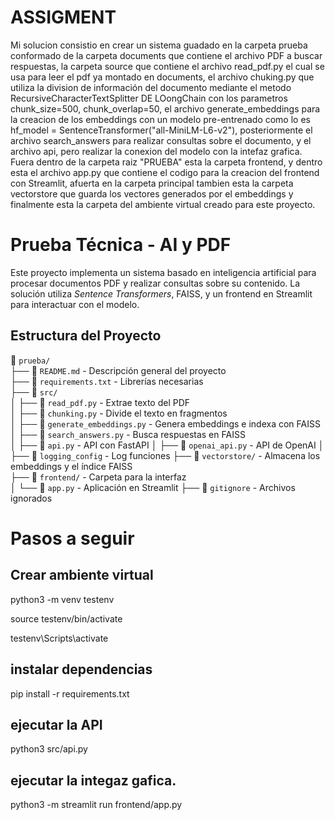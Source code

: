 # ASSIGMENT

Mi solucion consistio en crear un sistema guadado en la carpeta prueba conformado de la carpeta documents que contiene el archivo PDF a buscar respuestas, la carpeta source que contiene el archivo read_pdf.py el cual se usa para leer el pdf ya montado en documents, el archivo chuking.py que utiliza la division de información del documento mediante el metodo RecursiveCharacterTextSplitter DE LOongChain con los parametros  chunk_size=500, chunk_overlap=50, el archivo generate_embeddings para la creacion de los embeddings con un modelo pre-entrenado como lo es hf_model = SentenceTransformer("all-MiniLM-L6-v2"), posteriormente el archivo search_answers para realizar consultas sobre el documento, y el archivo api, pero realizar la conexion del modelo con la intefaz grafica. Fuera dentro de la carpeta raiz "PRUEBA" esta la carpeta frontend, y dentro esta el archivo app.py que contiene el codigo para la creacion del frontend con Streamlit, afuerta en la carpeta principal tambien esta la carpeta vectorstore que guarda los vectores generados por el embeddings y finalmente esta la carpeta del ambiente virtual creado para este proyecto.

# Prueba Técnica - AI y PDF

Este proyecto implementa un sistema basado en inteligencia artificial para procesar documentos PDF y realizar consultas sobre su contenido. La solución utiliza *Sentence Transformers*, FAISS, y un frontend en Streamlit para interactuar con el modelo.

## Estructura del Proyecto

📂 `prueba/`  
├── 📄 `README.md` - Descripción general del proyecto  
├── 📄 `requirements.txt` - Librerías necesarias  
├── 📂 `src/`  
│   ├── 📄 `read_pdf.py` - Extrae texto del PDF  
│   ├── 📄 `chunking.py` - Divide el texto en fragmentos  
│   ├── 📄 `generate_embeddings.py` - Genera embeddings e indexa con FAISS  
│   ├── 📄 `search_answers.py` - Busca respuestas en FAISS  
│   ├── 📄 `api.py` - API con FastAPI
│   ├── 📄 `openai_api.py` - API de OpenAI
│   ├── 📄 `logging_config` - Log funciones
├── 📂 `vectorstore/` - Almacena los embeddings y el índice FAISS  
├── 📂 `frontend/` - Carpeta para la interfaz  
│   └── 📄 `app.py` - Aplicación en Streamlit
├── 📄 `gitignore` - Archivos ignorados

# Pasos a seguir

## Crear ambiente virtual

python3 -m venv testenv

source testenv/bin/activate

testenv\Scripts\activate

## instalar dependencias

pip install -r requirements.txt

## ejecutar la API

python3 src/api.py

## ejecutar la integaz gafica.

python3 -m streamlit run frontend/app.py



